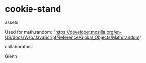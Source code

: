 # cookie-stand

assets:

 Used for math.random:
 "https://developer.mozilla.org/en-US/docs/Web/JavaScript/Reference/Global_Objects/Math/random"

 collaborators:

 Glenn